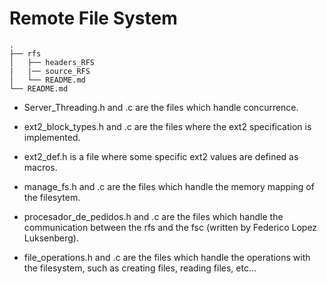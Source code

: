 

# Remote File System
```
.
├── rfs
│   ├── headers_RFS 
|   |── source_RFS  
│   └── README.md
└── README.md
```

* Server_Threading.h and .c are the files which handle concurrence.

* ext2_block_types.h and .c are the files where the ext2 specification is implemented.

* ext2_def.h is a file where some specific ext2 values are defined as macros.

* manage_fs.h and .c are the files which handle the memory mapping of the filesytem.

* procesador_de_pedidos.h and .c are the files which handle the communication between the rfs and the fsc (written
  by Federico Lopez Luksenberg).

* file_operations.h and .c are the files which handle the operations with the filesystem, such as creating files, reading files, etc...
